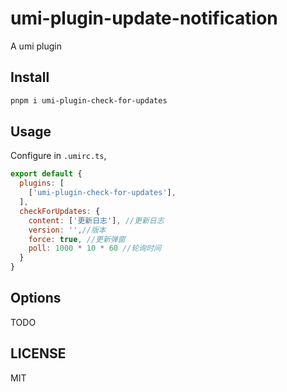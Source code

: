 # umi-plugin-update-notification

A umi plugin

## Install

```bash
pnpm i umi-plugin-check-for-updates
```

## Usage

Configure in `.umirc.ts`,

```js
export default {
  plugins: [
    ['umi-plugin-check-for-updates'],
  ],
  checkForUpdates: {
    content: ['更新日志'], //更新日志
    version: '',//版本
    force: true, //更新弹窗
    poll: 1000 * 10 * 60 //轮询时间
  }
}
```

## Options

TODO

## LICENSE

MIT
